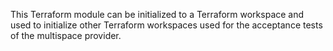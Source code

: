 This Terraform module can be initialized to a Terraform workspace
and used to initialize other Terraform workspaces used for the
acceptance tests of the multispace provider.
